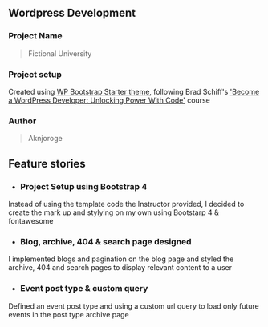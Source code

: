 ## Wordpress Development

### Project Name

> Fictional University

### Project setup

Created using [WP Bootstrap Starter theme](https://github.com/aknjoroge/wp-bootstrap-starter), following Brad Schiff's ['Become a WordPress Developer: Unlocking Power With Code'](https://www.udemy.com/course/become-a-wordpress-developer-php-javascript/learn/lecture/7072580#overview) course

### Author

> Aknjoroge

## Feature stories

- ### Project Setup using Bootstrap 4

Instead of using the template code the Instructor provided, I decided to create the mark up and stylying on my own using Bootstarp 4 & fontawesome

- ### Blog, archive, 404 & search page designed

I implemented blogs and pagination on the blog page and styled the archive, 404 and search pages to display relevant content to a user

- ### Event post type & custom query

Defined an event post type and using a custom url query to load only future events in the post type archive page

